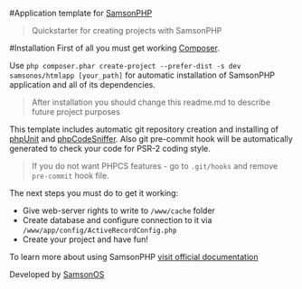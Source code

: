 #Application template for [SamsonPHP](http://samsonphp.com)

> Quickstarter for creating projects with SamsonPHP

#Installation
First of all you must get working [Composer](http://getcomposer.org).

Use ```php composer.phar create-project --prefer-dist -s dev samsonos/htmlapp [your_path]``` for automatic installation of SamsonPHP application
and all of its dependencies.

> After installation you should change this readme.md to describe future project purposes

This template includes automatic git repository creation and installing of [phpUnit](https://github.com/sebastianbergmann/phpunit/) and [phpCodeSniffer](https://github.com/squizlabs/PHP_CodeSniffer).
Also git pre-commit hook will be automatically generated to check your code for PSR-2 coding style.

> If you do not want PHPCS features - go to ```.git/hooks``` and remove ```pre-commit``` hook file.

The next steps you must do to get it working:
* Give web-server rights to write to ```/www/cache``` folder
* Create database and configure connection to it via ```/www/app/config/ActiveRecordConfig.php```
* Create your project and have fun!

To learn more about using SamsonPHP [visit official documentation](http://samsonphp.com)

Developed by [SamsonOS](http://samsonos.com/)
